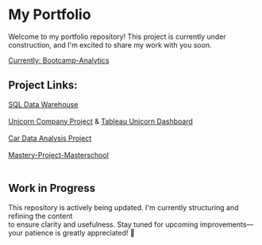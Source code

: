 # My Portfolio

Welcome to my portfolio repository! This project is currently under construction, and I'm excited to share my work with you soon.

[Currently: Bootcamp-Analytics](https://github.com/KonstantinData/Bootcamp-Analytics)

## Project Links:

[SQL Data Warehouse](https://github.com/KonstantinData/SQL-Data-Warehouse.git)<br>
<br>
[Unicorn Company Project](https://github.com/KonstantinData/Unicorn-Company-Project.git) & [Tableau Unicorn Dashboard](https://public.tableau.com/app/profile/condata/viz/Unicorn_Company_Tableau_draft/SalesDashboard)<br>
<br>
[Car Data Analysis Project](https://github.com/KonstantinData/Car-Data-Analysis-Project.git)<br>
<br>
[Mastery-Project-Masterschool](https://github.com/KonstantinData/Mastery-Project-Masterschool.git)<br>
<br>



## **Work in Progress**  

This repository is actively being updated. I'm currently structuring and refining the content <br> 
to ensure clarity and usefulness. Stay tuned for upcoming improvements—your patience is greatly appreciated! 🚀
